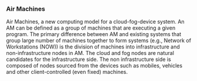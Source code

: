 ### Air Machines
Air Machines, a new computing model for a cloud-fog-device system. 
An AM can be defined as a group of machines that are executing a given program. 
The primary difference between AM and existing systems that group large number of 
machines together to form systems (e.g., Network of Workstations (NOW)) is the
division of machines into infrastructure and non-infrastructure nodes in AM. 
The cloud and fog nodes are natural candidates for the infrastructure side. 
The non infrastructure side is composed of nodes sourced from the devices such as mobiles,
vehicles and other client-controlled (even fixed) machines.
